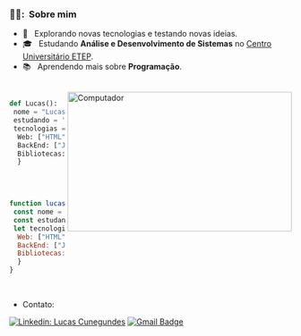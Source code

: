 ### <h3> 👨‍🦱: &nbsp;Sobre mim </h3>

- 🤔 &nbsp; Explorando novas tecnologias e testando novas ideias.
- 🎓 &nbsp; Estudando **Análise e Desenvolvimento de Sistemas** no <a href="https://etep.edu.br/">Centro Universitário ETEP</a>.
- 📚 &nbsp; Aprendendo mais sobre **Programação**.

<br>

<img src="https://raw.githubusercontent.com/MicaelliMedeiros/micaellimedeiros/master/image/computer-illustration.png" min-width="400px" max-width="400px" width="400px" height = "250px"  align="right" alt="Computador"> 

<!-- <img align="right" width="300" src="https://i2.wp.com/allhtaccess.info/wp-content/uploads/2018/03/programming.gif?fit=1281%2C716&ssl=1" /> -->

```Python
def Lucas():
 nome = "Lucas Cunegundes de Santana"
 estudando = 'PROGRAMAÇÃO'
 tecnologias = {
  Web: ["HTML", "CSS", "JavaScript"],
  BackEnd: ["JavaScript", "Python"],
  Bibliotecas: ["React", "Node"]  # Estudando atualmente
  }
 
```
<br>

```JavaScript
function lucasCunegundes() {
 const nome = 'Lucas Cunegundes de Santana';
 const estudando = 'PROGRAMAÇÃO'
 let tecnologias = {
  Web: ["HTML", "CSS", "JavaScript"],
  BackEnd: ["JavaScript", "Python"],
  Bibliotecas: ["React", "Node"]  // Estudando atualmente
  }
}

```

<br>

<!-- - --> <p align="left">
 - Contato:
</p>

[![Linkedin: Lucas Cunegundes](https://img.shields.io/badge/-Lucas_Cunegundes-blue?style=flat-square&logo=Linkedin&logoColor=white&link=https://www.linkedin.com/in/lucas-cunegundes/)](https://www.linkedin.com/in/lucas-cunegundes/)
[![Gmail Badge](https://img.shields.io/badge/-lucascsantana6@gmail.com-b70106?style=flat-square&logo=Gmail&logoColor=white&link=mailto:lucascsantana6@gmail.com)](mailto:lucascsantana6@gmail.com)
<!-- [![Instagram: cunegundez_](https://img.shields.io/badge/-cunegundez_-DF0174?style=flat-square&labelColor=DF0174&logo=instagram&logoColor=white&link=https://www.instagram.com/cunegundez_/)](https://www.instagram.com/cunegundez_/) -->


